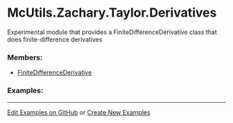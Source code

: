 # <a id="McUtils.Zachary.Taylor.Derivatives">McUtils.Zachary.Taylor.Derivatives</a>
    
Experimental module that provides a FiniteDifferenceDerivative class that does finite-difference derivatives

### Members:

  - [FiniteDifferenceDerivative](Derivatives/FiniteDifferenceDerivative.md)

### Examples:



___

[Edit Examples on GitHub](https://github.com/McCoyGroup/References/edit/gh-pages/Documentation/examples/McUtils/Zachary/Taylor/Derivatives.md) or 
[Create New Examples](https://github.com/McCoyGroup/References/new/gh-pages/?filename=Documentation/examples/McUtils/Zachary/Taylor/Derivatives.md)